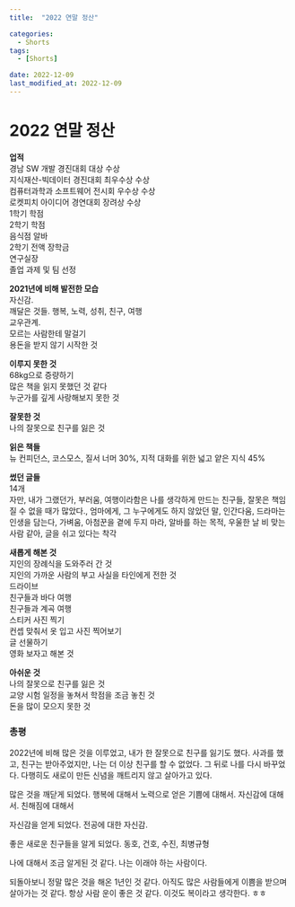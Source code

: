 ```yaml
---
title:  "2022 연말 정산" 

categories:
  - Shorts
tags:
  - [Shorts]

date: 2022-12-09
last_modified_at: 2022-12-09
---
```

# 2022 연말 정산
**업적**  
경남 SW 개발 경진대회 대상 수상  
지식재산-빅데이터 경진대회 최우수상 수상  
컴퓨터과학과 소프트웨어 전시회 우수상 수상  
로켓피치 아이디어 경연대회 장려상 수상  
1학기 학점  
2학기 학점  
음식점 알바  
2학기 전액 장학금  
연구실장  
졸업 과제 및 팀 선정

**2021년에 비해 발전한 모습**  
자신감.  
깨달은 것들. 행복, 노력, 성취, 친구, 여행  
교우관계.  
모르는 사람한테 말걸기  
용돈을 받지 않기 시작한 것  

**이루지 못한 것**  
68kg으로 증량하기  
많은 책을 읽지 못했던 것 같다  
누군가를 깊게 사랑해보지 못한 것  

**잘못한 것**  
나의 잘못으로 친구를 잃은 것  

**읽은 책들**  
뉴 컨피던스, 코스모스, 질서 너머 30%, 지적 대화를 위한 넓고 얕은 지식 45%

**썼던 글들**  
14개  
자만, 내가 그랬던가, 부러움, 여행이라함은 나를 생각하게 만드는 친구들, 잘못은 책임질 수 없을 때가 많았다., 엄마에게, 그 누구에게도 하지 않았던 말, 인간다움, 드라마는 인생을 담는다, 가벼움, 아첨꾼을 곁에 두지 마라, 알바를 하는 목적, 우울한 날 비 맞는 사람 같아, 글을 쉬고 있다는 착각

**새롭게 해본 것**  
지인의 장례식을 도와주러 간 것  
지인의 가까운 사람의 부고 사실을 타인에게 전한 것  
드라이브  
친구들과 바다 여행  
친구들과 계곡 여행  
스티커 사진 찍기  
컨셉 맞춰서 옷 입고 사진 찍어보기  
글 선물하기  
영화 보자고 해본 것  

**아쉬운 것**  
나의 잘못으로 친구를 잃은 것  
교양 시험 일정을 놓쳐서 학점을 조금 놓친 것  
돈을 많이 모으지 못한 것  

### **총평**  
2022년에 비해 많은 것을 이루었고, 내가 한 잘못으로 친구를 잃기도 했다. 사과를 했고, 친구는 받아주었지만, 나는 더 이상 친구를 할 수 없었다. 그 뒤로 나를 다시 바꾸었다. 다행히도 새로이 만든 신념을 깨트리지 않고 살아가고 있다.  

많은 것을 깨닫게 되었다. 행복에 대해서 노력으로 얻은 기쁨에 대해서. 자신감에 대해서. 친해짐에 대해서  

자신감을 얻게 되었다. 전공에 대한 자신감.  

좋은 새로운 친구들을 알게 되었다. 동호, 건호, 수진, 최병규형  

나에 대해서 조금 알게된 것 같다. 나는 이래야 하는 사람이다.  

되돌아보니 정말 많은 것을 해온 1년인 것 같다. 아직도 많은 사람들에게 이쁨을 받으며 살아가는 것 같다. 항상 사람 운이 좋은 것 같다. 이것도 복이라고 생각한다. ㅎㅎ